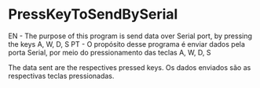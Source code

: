 # PressKeyToSendBySerial
EN - The purpose of this program is send data over Serial port, by pressing the keys A, W, D, S
PT - O propósito desse programa é enviar dados pela porta Serial, por meio do pressionamento das teclas A, W, D, S

The data sent are the respectives pressed keys.
Os dados enviados são as respectivas teclas pressionadas.

